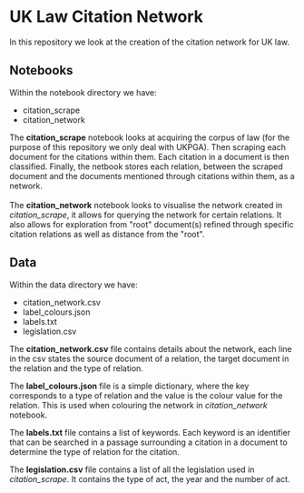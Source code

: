 # UK Law Citation Network

In this repository we look at the creation of the citation network for UK law.
<br>
## Notebooks
Within the notebook directory we have:
* citation_scrape
* citation_network

The **citation_scrape** notebook looks at acquiring the corpus of law (for the purpose of this repository we only deal 
with UKPGA). Then scraping each document for the citations within them. Each citation in a document is then classified. 
Finally, the netbook stores each relation, between the scraped document and the documents mentioned through citations
within them, as a network.
<br><br>
The **citation_network** notebook looks to visualise the network created in _citation_scrape_, it allows for querying the
network for certain relations. It also allows for exploration from "root" document(s) refined through specific citation 
relations as well as distance from the "root".
<br>
## Data
Within the data directory we have:
* citation_network.csv
* label_colours.json
* labels.txt
* legislation.csv

The **citation_network.csv** file contains details about the network, each line in the csv states the source document of
a relation, the target document in the relation and the type of relation.

The **label_colours.json** file is a simple dictionary, where the key corresponds to a type of relation and the value is
the colour value for the relation. This is used when colouring the network in _citation_network_ notebook.

The **labels.txt** file contains a list of keywords. Each keyword is an identifier that can be searched in a passage 
surrounding a citation in a document to determine the type of relation for the citation.

The **legislation.csv** file contains a list of all the legislation used in _citation_scrape_. It contains the type of 
act, the year and the number of act.
